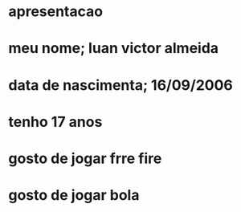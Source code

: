 # apresentacao
# meu nome; luan victor almeida 
# data de nascimenta; 16/09/2006
# tenho 17 anos 
# gosto de jogar frre fire
# gosto de jogar bola 
